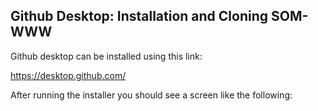 ## Github Desktop: Installation and Cloning SOM-WWW

Github desktop can be installed using this link:

https://desktop.github.com/

After running the installer you should see a screen like the following:

